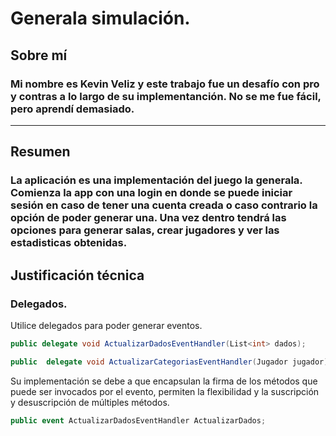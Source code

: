 # Generala simulación.

## **Sobre mí**
### Mi nombre es Kevin Veliz y este trabajo fue un desafío con pro y contras a lo largo de su implementanción. No se me fue fácil, pero aprendí demasiado.

---

## **Resumen**
### La aplicación es una implementación del juego la generala. Comienza la app con una login en donde se puede iniciar sesión en caso de tener una cuenta creada o caso contrario la opción de poder generar una. Una vez dentro tendrá las opciones para generar salas, crear jugadores y ver las estadisticas obtenidas.


## **Justificación técnica**

### **Delegados.**

Utilice delegados para poder generar eventos.

```` C#
public delegate void ActualizarDadosEventHandler(List<int> dados);

public  delegate void ActualizarCategoriasEventHandler(Jugador jugador);
````

Su implementación se debe a que encapsulan la firma de los métodos que puede ser invocados por el evento, permiten la flexibilidad y la suscripción y desuscripción de múltiples métodos.

```` C#
public event ActualizarDadosEventHandler ActualizarDados;
````




